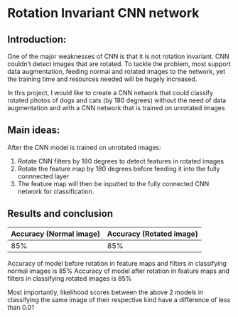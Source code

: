 # Rotation Invariant CNN network 

## Introduction: 
One of the major weaknesses of CNN is that it is not rotation invariant. CNN couldn’t detect images that are rotated. To tackle the problem, most support data augmentation, feeding normal and rotated images to the network, yet the training time and resources needed will be hugely increased. 

In this project, I would like to create a CNN network that could classify rotated photos of dogs and cats (by 180 degrees) without the need of data augmentation and with a CNN network that is trained on unrotated images 

## Main ideas: 
After the CNN model is trained on unrotated images: 
1) Rotate CNN filters by 180 degrees to detect features in rotated images
2) Rotate the feature map by 180 degrees before feeding it into the fully connnected layer 
3) The feature map will then be inputted to the fully connected CNN network for classification.



## Results and conclusion 

|   Accuracy (Normal image)   |   Accuracy (Rotated image)  |
| --------------------------- | --------------------------- |
|            85%              |             85%             |


Accuracy of model before rotation in feature maps and filters in classifying normal images is 85%
Accuracy of model after rotation in feature maps and filters in classifying rotated images is 85%

Most importantly, likelihood scores between the above 2 models in classifying the same image of their respective kind have a difference of less than 0.01

